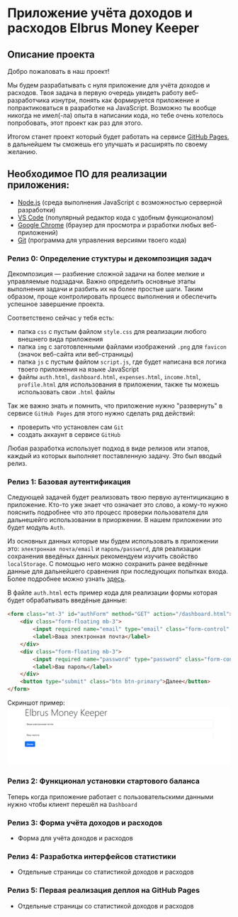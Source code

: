 # Приложение учёта доходов и расходов Elbrus Money Keeper

## Описание проекта

Добро пожаловать в наш проект! 

Мы будем разрабатывать с нуля приложение для учёта доходов и расходов.
Твоя задача в первую очередь увидеть работу веб-разработчика изнутри, понять как формируется приложение и попрактиковаться в разработке на JavaScript. Возможно ты вообще никогда не имел(-ла) опыта в написании кода, но тебе очень хотелось попробовать, этот проект как раз для этого.

Итогом станет проект который будет работать на сервисе [GitHub Pages](https://pages.github.com/), в дальнейшем ты сможешь его улучшать и расширять по своему желанию.

## Необходимое ПО для реализации приложения:

- [Node.js](https://nodejs.org/en/download) (среда выполнения JavaScript с возможностью серверной разработки)
- [VS Code](https://code.visualstudio.com/) (популярный редактор кода с удобным функционалом)
- [Google Chrome](https://www.google.com/intl/ru_ru/chrome/) (браузер для просмотра и рзработки любых веб-приложений)
- [Git](https://git-scm.com/downloads) (программа для управления версиями твоего кода)

### Релиз 0: Определение стуктуры и декомпозиция задач

Декомпозиция — разбиение сложной задачи на более мелкие и управляемые подзадачи. 
Важно определить основные этапы выполнения задачи и разбить их на более простые шаги. 
Таким образом, проще контролировать процесс выполнения и обеспечить успешное завершение проекта.

Соответствено сейчас у тебя есть:
- папка `css` с пустым файлом `style.css` для реализации любого внешнего вида приложения
- папка `img` с заготовленными файлами изображений `.png` для `favicon` (значок веб-сайта или веб-страницы)
- папка `js` с пустым файлом `script.js`, где будет написана вся логика твоего приложения на языке JavaScript
- файлы `auth.html`, `dashboard.html`, `expenses.html`, `income.html`, `profile.html` для использования в приложении, также ты можешь использовать свои `.html` файлы

Так же важно знать и помнить, что приложение нужно "развернуть" в сервисе `GitHub Pages` для этого нужно сделать ряд действий:
- проверить что установлен сам `Git`
- создать аккаунт в сервисе `GitHub`

Любая разработка использует подход в виде релизов или этапов, каждый из которых выполняет поставленную задачу.
Это был вводый релиз.

### Релиз 1: Базовая аутентификация

Следующей задачей будет реализовать твою первую аутентицикацию в приложение.
Кто-то уже знает что означает это слово, а кому-то нужно пояснить подробнее что это процесс проверки пользователя для дальнешейго использовании в приоржении. В нашем приложении это будет модуль `Auth`.

Из основных данных которые мы будем использовать в приложении это: `электронная почта/email` и `пароль/password`, для реализации сохранения введёных данных рекомендуем изучить свойство `localStorage`. С помощью него можно сохранить ранее ведённые данные для дальнейшего сравнения при последующих попытках входа. Более подробнее можно узнать [здесь](https://developer.mozilla.org/ru/docs/Web/API/Window/localStorage).

В файле `auth.html` есть пример кода для реализации формы которая будет обрабатывать введёные данные:

```html
<form class="mt-3" id="authForm" method="GET" action="/dashboard.html">
    <div class="form-floating mb-3">
        <input required name="email" type="email" class="form-control" placeholder="name@example.com">
        <label>Ваша электронная почта</label>
    </div>
    <div class="form-floating mb-3">
        <input required name="password" type="password" class="form-control" placeholder="name@example.com">
        <label>Ваш пароль</label>
    </div>
    <button type="submit" class="btn btn-primary">Далее</button>          
</form>
```

Скриншот пример:
![auth](./assets/auth.png)

### Релиз 2: Функционал установки стартового баланса

Теперь когда приложение работает с пользовательскими данными нужно чтобы клиент перешёл на `Dashboard` 

### Релиз 3: Форма учёта доходов и расходов
- Форма для учёта доходов и расходов

### Релиз 4: Разработка интерфейсов статистики
- Отдельные страницы со статистикой доходов и расходов

### Релиз 5: Первая реализация деплоя на GitHub Pages
- Отдельные страницы со статистикой доходов и расходов